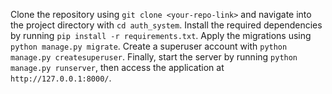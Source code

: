 Clone the repository using `git clone <your-repo-link>` and navigate into the project directory with `cd auth_system`. Install the required dependencies by running `pip install -r requirements.txt`. Apply the migrations using `python manage.py migrate`. Create a superuser account with `python manage.py createsuperuser`. Finally, start the server by running `python manage.py runserver`, then access the application at `http://127.0.0.1:8000/`.
